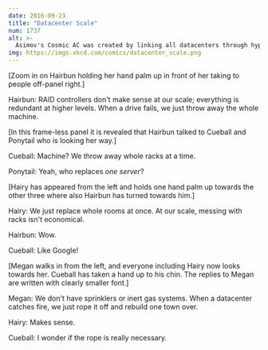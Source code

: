 ```yaml
---
date: 2016-09-23
title: "Datacenter Scale"
num: 1737
alt: >-
  Asimov's Cosmic AC was created by linking all datacenters through hyperspace, which explains a lot. It didn't reverse entropy--it just discarded the universe when it reached end-of-life and ordered a new one.
img: https://imgs.xkcd.com/comics/datacenter_scale.png
---
```

[Zoom in on Hairbun holding her hand palm up in front of her taking to people off-panel right.]

Hairbun: RAID controllers don't make sense at our scale; everything is redundant at higher levels. When a drive fails, we just throw away the whole machine.

[In this frame-less panel it is revealed that Hairbun talked to Cueball and Ponytail who is looking her way.]

Cueball: Machine? We throw away whole racks at a time.

Ponytail: Yeah, who replaces *one server*?

[Hairy has appeared from the left and holds one hand palm up towards the other three where also Hairbun has turned towards him.]

Hairy: We just replace whole rooms at once. At our scale, messing with racks isn't economical.

Hairbun:  Wow.

Cueball: Like Google!

[Megan walks in from the left, and everyone including Hairy now looks towards her. Cueball has taken a hand up to his chin. The replies to Megan are written with clearly smaller font.]

Megan: We don't have sprinklers or inert gas systems. When a datacenter catches fire, we just rope it off and rebuild one town over.

Hairy: Makes sense.

Cueball: I wonder if the rope is really necessary.